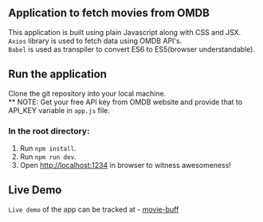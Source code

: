 ## Application to fetch movies from OMDB
This application is built using plain Javascript along with CSS and JSX.<br>
`Axios` library is used to fetch data using OMDB API's.<br>
`Babel` is used as transpiler to convert ES6 to ES5(browser understandable).<br>

## Run the application
Clone the git repository into your local machine.<br>
** NOTE: Get your free API key from OMDB website and provide that to API_KEY variable in `app.js` file.

### In the root directory:
1. Run `npm install`.<br>
2. Run `npm run dev`.<br>
3. Open [http://localhost:1234](http://localhost:1234) in browser to witness awesomeness!

## Live Demo
`Live demo` of the app can be tracked at - [movie-buff](https://movie-buffed.herokuapp.com/)
